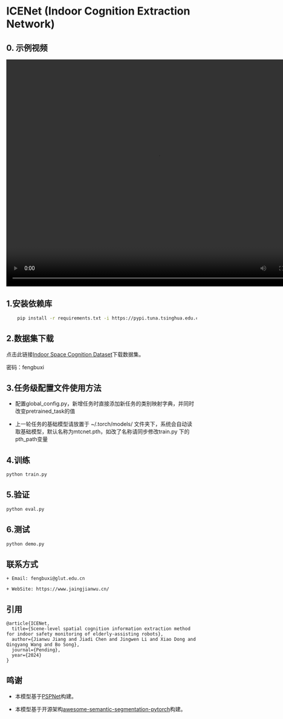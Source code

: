 # ICENet (Indoor Cognition Extraction Network)

## 0. 示例视频
<video src="./demo.mp4" autoplay="true" controls="controls" width="800" height="600">
</video>


## 1.安装依赖库

```bash
    pip install -r requirements.txt -i https://pypi.tuna.tsinghua.edu.cn/simple
```

## 2.数据集下载

点击此链接[Indoor Space Cognition Dataset](https://gluteducn-my.sharepoint.com/:u:/g/personal/fengbuxi_glut_edu_cn/ERHslxh4kiZCsy1wHvnN9JgBeiZfLp9cXhHUg0ouTaNerQ?e=Q9piKL)下载数据集。

密码：fengbuxi


## 3.任务级配置文件使用方法

+ 配置global_config.py，新增任务时直接添加新任务的类别映射字典，并同时改变pretrained_task的值

+ 上一轮任务的基础模型请放置于 ~/.torch/models/ 文件夹下，系统会自动读取基础模型，默认名称为mtcnet.pth，如改了名称请同步修改train.py 下的pth_path变量

## 4.训练
```bash
python train.py
```

## 5.验证
```bash
python eval.py
```

## 6.测试
```bash
python demo.py
```

## 联系方式

    + Email: fengbuxi@glut.edu.cn

    + WebSite: https://www.jaingjianwu.cn/

## 引用

```
@article{ICENet,
  title={Scene-level spatial cognition information extraction method for indoor safety monitoring of elderly-assisting robots}, 
  author={Jianwu Jiang and Jiadi Chen and Jingwen Li and Xiao Dong and Qingyang Wang and Bo Song},
  journal={Pending},
  year={2024}
}
```

## 鸣谢

+ 本模型基于[PSPNet](https://arxiv.org/pdf/1612.01105)构建。

+ 本模型基于开源架构[awesome-semantic-segmentation-pytorch](https://github.com/Tramac/awesome-semantic-segmentation-pytorch.git)构建。
